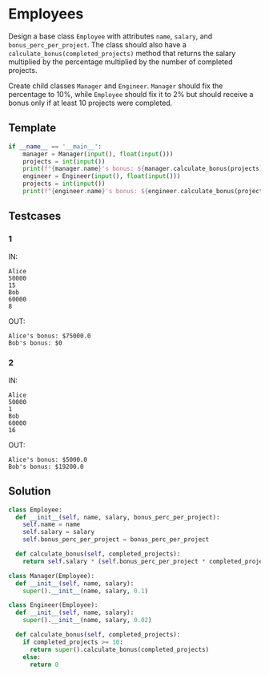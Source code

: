 # Employees

Design a base class `Employee` with attributes `name`, `salary`, and `bonus_perc_per_project`. The class should also have a `calculate_bonus(completed_projects)` method that returns the salary multiplied by the percentage multiplied by the number of completed projects.

Create child classes `Manager` and `Engineer`. `Manager` should fix the percentage to 10%, while `Employee` should fix it to 2% but should receive a bonus only if at least 10 projects were completed.



## Template

```py
if __name__ == '__main__':
    manager = Manager(input(), float(input()))
    projects = int(input())
    print(f"{manager.name}'s bonus: ${manager.calculate_bonus(projects)}")
    engineer = Engineer(input(), float(input()))
    projects = int(input())
    print(f"{engineer.name}'s bonus: ${engineer.calculate_bonus(projects)}")
```

## Testcases

### 1

IN:
```
Alice
50000
15
Bob
60000
8
```

OUT:
```
Alice's bonus: $75000.0
Bob's bonus: $0
```

### 2

IN:
```
Alice
50000
1
Bob
60000
16
```

OUT:
```
Alice's bonus: $5000.0
Bob's bonus: $19200.0
```

## Solution

```py
class Employee:
  def __init__(self, name, salary, bonus_perc_per_project):
    self.name = name
    self.salary = salary
    self.bonus_perc_per_project = bonus_perc_per_project

  def calculate_bonus(self, completed_projects):
    return self.salary * (self.bonus_perc_per_project * completed_projects)

class Manager(Employee):
  def __init__(self, name, salary):
    super().__init__(name, salary, 0.1)

class Engineer(Employee):
  def __init__(self, name, salary):
    super().__init__(name, salary, 0.02)

  def calculate_bonus(self, completed_projects):
    if completed_projects >= 10:
      return super().calculate_bonus(completed_projects)
    else:
      return 0
```
